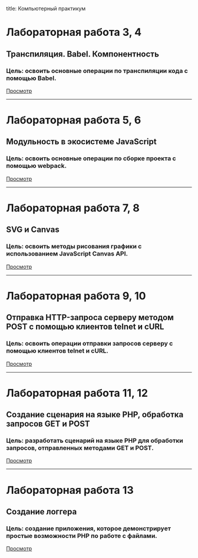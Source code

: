 title: Компьютерный практикум

# **Лабораторная работа 3, 4**
## **Транспиляция. Babel. Компонентность**
### Цель: освоить основные операции по транспиляции кода с помощью Babel.
[Просмотр](https://github.com/Igor-voy/kp/tree/main/3-4)

<hr>

# **Лабораторная работа 5, 6**
## **Модульность в экосистеме JavaScript**
### Цель: освоить основные операции по сборке проекта с помощью webpack.
[Просмотр](https://github.com/Igor-voy/kp/tree/main/5-6/lab)

<hr>

# **Лабораторная работа 7, 8**
## **SVG и Canvas**
### Цель: освоить методы рисования графики с использованием JavaScript Canvas API.
[Просмотр]()

<hr>

# **Лабораторная работа 9, 10**
## **Отправка HTTP-запроса серверу методом POST с помощью клиентов telnet и cURL**
### Цель: освоить операции отправки запросов серверу с помощью клиентов telnet и cURL.
[Просмотр]()

<hr>

# **Лабораторная работа 11, 12**
## **Создание сценария на языке PHP, обработка запросов GET и POST**
### Цель: разработать сценарий на языке PHP для обработки запросов, отправленных методами GET и POST.
[Просмотр]()

<hr>

# **Лабораторная работа 13**
## **Создание логгера**
### Цель: создание приложения, которое демонстрирует простые возможности PHP по работе с файлами.
[Просмотр](https://replit.com/@IgorVoy/LR13CP#index.php)
